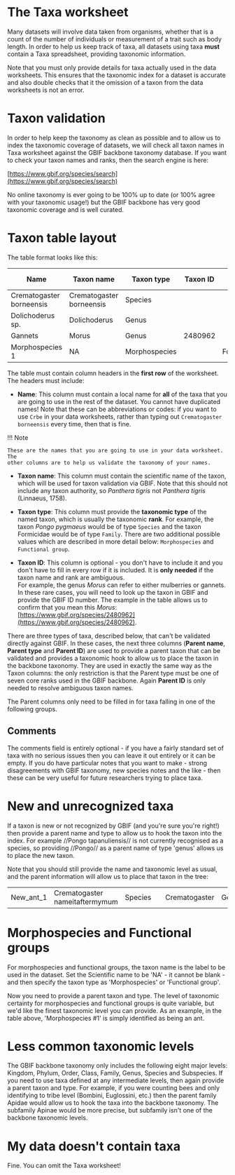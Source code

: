 
# The Taxa worksheet

Many datasets will involve data taken from organisms, whether that is a count of the number of
individuals or measurement of a trait such as body length. In order to help us keep track of
taxa, all datasets using taxa **must** contain a Taxa spreadsheet, providing taxonomic
information.

Note that you must only provide details for taxa actually used in the data worksheets. This
ensures that the taxonomic index for a dataset is accurate and also double checks that it the
omission of a taxon from the data worksheets is not an error.

# Taxon validation

In order to help keep the taxonomy as clean as possible and to allow us to index the taxonomic
coverage of datasets, we will check all taxon names in Taxa worksheet against the GBIF backbone
taxonomy database. If you want to check your taxon names and ranks, then the search engine is
here:

[https://www.gbif.org/species/search](https://www.gbif.org/species/search)

No online taxonomy is ever going to be 100% up to date (or 100% agree with your taxonomic
usage!) but the GBIF backbone has very good taxonomic coverage and is well curated.

# Taxon table layout

The table format looks like this:

| Name | Taxon name | Taxon type | Taxon ID | Parent name | Parent type | Parent ID | Comments |
|---|---|---|---|---|---|---|---|
| Crematogaster borneensis | Crematogaster borneensis | Species |   |   |   |   |   |
| Dolichoderus sp. | Dolichoderus | Genus |   |   |   |   |   |
| Gannets	   | Morus | Genus | 2480962 |   |   |   |   |
| Morphospecies 1 | NA | Morphospecies |   | Formicidae | Family |   |   |

The table must contain column headers in the **first row** of the worksheet. The headers must
include:

 * **Name**: This column must contain a local name for **all** of the taxa that you are going to use in the rest of the dataset. You cannot have duplicated names! Note that these can be abbreviations or codes: if you want to use `Crbe` in your data worksheets, rather than typing out `Crematogaster borneensis` every time, then that is fine.

!!! Note

    These are the names that you are going to use in your data worksheet. The 
	other columns are to help us validate the taxonomy of your names.

 * **Taxon name**: This column must contain the scientific name of the taxon, which will be used for taxon validation via GBIF. Note that this should not include any taxon authority, so _Panthera tigris_ not _Panthera tigris_ (Linnaeus, 1758).

 * **Taxon type**: This column must provide the **taxonomic type** of the named taxon, which is usually the taxonomic **rank**. For example, the taxon _Pongo pygmaeus_ would be of type `Species` and the taxon Formicidae would be of type `Family`. There are two additional possible values which are described in more detail below: `Morphospecies` and `Functional group`.

 * **Taxon ID**: This column is optional - you don't have to include it and you don't have to fill in every row if it is included. It is **only needed** if the taxon name and rank are ambiguous.  
     For example, the genus _Morus_ can refer to either mulberries or gannets. In these rare cases, you will need to look up the taxon in GBIF and provide the GBIF ID number. The example in the table allows us to confirm that you mean this _Morus_: [https://www.gbif.org/species/2480962](https://www.gbif.org/species/2480962).

There are three types of taxa, described below, that can't be validated directly against GBIF.
In these cases, the next three columns (**Parent name**, **Parent type** and **Parent
ID**) are used to provide a parent taxon that can be validated and provides a taxonomic hook
to allow us to place the taxon in the backbone taxonomy. They are used in exactly the same way
as the Taxon columns: the only restriction is that the Parent type must be one of seven
core ranks used in the GBIF backbone. Again **Parent ID** is only needed to resolve ambiguous 
taxon names.

The Parent columns only need to be filled in for taxa falling in one of the following
groups.

## Comments

The comments field is entirely optional - if you have a fairly standard set of taxa with no
 serious issues then you can leave it out entirely or it can be empty. If you do have particular
 notes that you want to make - strong disagreements with GBIF taxonomy, new species notes and the 
 like - then these can be very useful for future researchers trying to place taxa. 

# New and unrecognized taxa

If a taxon is new or not recognized by GBIF (and you're sure you're right!) then provide a
parent name and type to allow us to hook the taxon into the index. For example //Pongo
tapanuliensis// is not currently recognised as a species, so providing //Pongo// as a parent
name of type 'genus' allows us to place the new taxon.

Note that you should still provide the name and taxonomic level as usual, and the parent information will allow us to place that taxon in the tree:

| | | | | | | |
|---|---|---|---|---|---|---|
| New_ant_1 | Crematogaster nameitaftermymum | Species |   |  Crematogaster | Genus   |   |



# Morphospecies and Functional groups

For morphospecies and functional groups, the taxon name is the label to be used in the dataset.
Set the Scientific name to be 'NA' - it cannot be blank - and then specify the taxon type as
'Morphospecies' or 'Functional group'.

Now you need to provide a parent taxon and type. The level of taxonomic certainty for
morphospecies and functional groups is quite variable, but we'd like the finest taxonomic level
you can provide. As an example, in the table above, 'Morphospecies #1' is simply identified as
being an ant.

# Less common taxonomic levels

The GBIF backbone taxonomy only includes the following eight major levels: Kingdom, Phylum,
Order, Class, Family, Genus, Species and Subspecies. If you need to use taxa defined at any
intermediate levels, then again provide a parent taxon and type. For example, if you were
counting bees and only identifying to tribe level (Bombini, Euglossini, etc.) then the parent
family Apidae would allow us to hook the taxa into the backbone taxonomy. The subfamily Apinae
would be more precise, but subfamily isn't one of the backbone taxonomic levels.

# My data doesn't contain taxa

Fine. You can omit the Taxa worksheet!